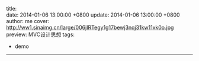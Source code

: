title:  
date: 2014-01-06 13:00:00 +0800
update: 2014-01-06 13:00:00 +0800
author: me
cover: http://ww1.sinaimg.cn/large/006jIRTegy1g17bewj3nqj31kw11xk0o.jpg
preview:  MVC设计思想
tags:

  -  demo

---










